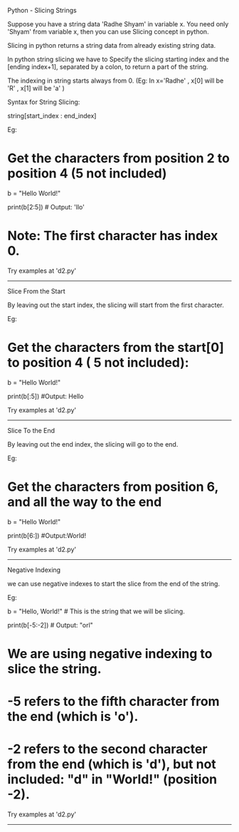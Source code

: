 <!-- 2String_slicing.md -->

Python - Slicing Strings

Suppose you have a string data 'Radhe Shyam' in variable x. You need only 'Shyam' from variable x, then you can use Slicing concept in python.



Slicing in python returns a  string data from already existing string data.

In python string slicing we have to Specify the slicing starting index and the [ending index+1], separated by a colon, to return a part of the string.

The indexing in string starts always from 0. (Eg: In x='Radhe' , x[0] will be 'R' , x[1] will be 'a' )



Syntax for String Slicing:

string[start_index : end_index]


Eg:

# Get the characters from position 2 to position 4  (5 not included)

b = "Hello World!"

print(b[2:5]) # Output: 'llo'

# Note: The first character has index 0.

Try examples at 'd2.py'

-------------------------------------------------------------------------------------------------------------------------

Slice From the Start

By leaving out the start index, the slicing  will start from the first character.

Eg:

# Get the characters from the start[0] to position 4 ( 5 not included):

b = "Hello World!"

print(b[:5]) #Output: Hello

Try examples at 'd2.py'

-----------------------------------------------------------------------------------------------------------------------------

Slice To the End

By leaving out the end index, the slicing will go to the end.

Eg:

# Get the characters from position 6, and all the way to the end

b = "Hello World!"

print(b[6:]) #Output:World!

Try examples at 'd2.py'

--------------------------------------------------------------------------------------------------------------------

Negative Indexing

we can use negative indexes to start the slice from the end of the string.

Eg:

b = "Hello, World!"  # This is the string that we will be slicing.

print(b[-5:-2])  # Output: "orl"

# We are using negative indexing to slice the string.

# -5 refers to the fifth character from the end (which is 'o').

# -2 refers to the second character from the end (which is 'd'), but not included: "d" in "World!" (position -2).


Try examples at 'd2.py'

----------------------------------------------------------------------------------------------------------------------------------
